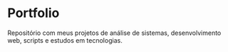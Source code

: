 # Portfolio
Repositório com meus projetos de análise de sistemas, desenvolvimento web, scripts e estudos em tecnologias.
